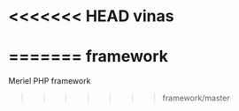 <<<<<<< HEAD
vinas
=====
=======
framework
=========

Merìel PHP framework
>>>>>>> framework/master
